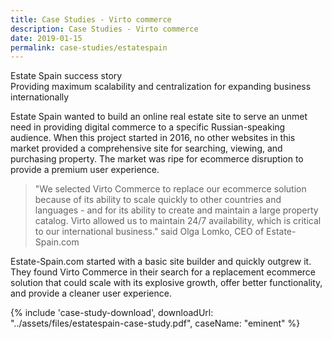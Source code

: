 ```yaml
---
title: Case Studies - Virto commerce
description: Case Studies - Virto commerce
date: 2019-01-15
permalink: case-studies/estatespain
---
```

<div class="main">
    <div class="page">
        <div class="section section--cover">
            <div class="section__bg" style="background-image:url('/assets/images/casestudies/estatespain.png')">
                <div class="section__t">Estate Spain success story</div>
                <div class="section__descr">Providing maximum scalability and centralization for expanding business internationally</div>
            </div>
            <div class="section section--no-padding">
                <div class="section__inner container">
                    <div class="row">
                        <div class="section__content col-lg">
                            <p>
                                Estate Spain wanted to build an online real estate site to serve an unmet need in providing digital commerce to a specific Russian-speaking audience. When this project started in 2016, no other websites in this market provided a comprehensive site for searching, viewing, and purchasing property. The market was ripe for ecommerce disruption to provide a premium user experience.
                            </p>
                            <blockquote>
                                "We selected Virto Commerce to replace our ecommerce solution because of its ability to scale quickly to other countries and languages - and for its ability to create and maintain a large property catalog. Virto allowed us to maintain 24/7 availability, which is critical to our international business." said Olga Lomko, CEO of Estate-Spain.com
                            </blockquote>       
                            <p>
                                Estate-Spain.com started with a basic site builder and quickly outgrew it. They found Virto Commerce in their search for a replacement ecommerce solution that could scale with its explosive growth, offer better functionality, and provide a cleaner user experience.
                            </p>
                        </div>
                        <div class="section__sidebar col-lg-auto">
                            {% include 'case-study-download', downloadUrl: "../assets/files/estatespain-case-study.pdf", caseName: "eminent" %}
                        </div>
                    </div>
                </div>
            </div>
        </div>
    </div>
</div>
